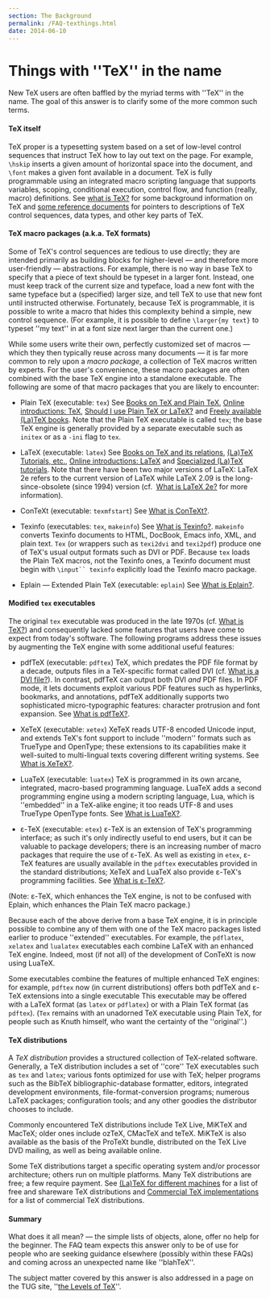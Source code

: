 ```yaml
---
section: The Background
permalink: /FAQ-texthings.html
date: 2014-06-10
---
```


# Things with ''TeX'' in the name

New TeX users are often baffled by the myriad terms with ''TeX''
in the name.  The goal of this answer is to clarify some of the more
common such terms.

#### TeX itself
TeX proper is a typesetting system based on a set of low-level
control sequences that instruct TeX how to lay out text on the
page.  For example, `\hskip` inserts a given amount of horizontal
space into the document, and `\font` makes a given font available
in a document.  TeX is fully programmable using an integrated macro
scripting language that supports variables, scoping, conditional
execution, control flow, and function (really, macro) definitions.
See 
[what is TeX?](FAQ-whatTeX.md) for some background
information on TeX and 
[some reference documents](FAQ-ref-doc.md) for pointers to
descriptions of TeX control sequences, data types, and other key
parts of TeX.

#### TeX macro packages (a.k.a.&nbsp;TeX formats)
Some of TeX's control sequences are tedious to use directly; they are
intended primarily as building blocks for higher-level&nbsp;&mdash; and therefore
more user-friendly&nbsp;&mdash;  abstractions.  For example, there is no way in
base TeX to specify that a piece of text should be typeset in a
larger font.  Instead, one must keep track of the current size and
typeface, load a new font with the same typeface but a (specified)
larger size, and tell TeX to use that new font until instructed
otherwise.  Fortunately, because TeX is programmable, it is
possible to write a macro that hides this complexity behind a simple,
new control sequence.  (For example, it is possible to define
`\larger{my text}` to typeset ''my text'' in
at a font size next larger than the current one.)

While some users write their own, perfectly customized set of
macros&nbsp;&mdash; which they then typically reuse across many documents&nbsp;&mdash; it is
far more common to rely upon a _macro package_, a collection of
TeX macros written by experts.  For the user's convenience, these
macro packages are often combined with the base TeX engine into a
standalone executable.  The following are some of that macro packages
that you are likely to encounter:

  - Plain TeX (executable: `tex`)
  See
  [Books on TeX and Plain TeX](FAQ-tex-books.md),
  [Online introductions: TeX](FAQ-man-tex.md),
  [Should I use Plain TeX or LaTeX?](FAQ-plainvltx.md) and
  [Freely available (La)TeX books](FAQ-ol-books.md).
  Note that the Plain TeX executable is called `tex`; the
  base TeX engine is generally provided by a separate executable
  such as `initex` or as a `-ini` flag to
  `tex`.

  - LaTeX (executable: `latex`)
  See
  [Books on TeX and its relations](FAQ-latex-books.md),
  [(La)TeX Tutorials, etc.](FAQ-tutorialsstar),
  [Online introductions: LaTeX](FAQ-man-latex.md) and
  [Specialized (La)TeX tutorials](FAQ-tutbitslatex.md).
  Note that there have been two major versions of LaTeX: LaTeX 2e
  refers to the current version of LaTeX while LaTeX 2.09 is the
  long-since-obsolete (since 1994) version (cf.&nbsp;
  [What is LaTeX 2e?](FAQ-latex2e.md) for more information).

  - ConTeXt (executable: `texmfstart`)
  See
  [What is ConTeXt?](FAQ-ConTeXt.md).

  - Texinfo (executables: `tex`, `makeinfo`)
  See
  [What is Texinfo?](FAQ-texinfo.md).  `makeinfo`
  converts Texinfo documents to HTML, DocBook, Emacs info,
  XML, and plain text.  `Tex` (or wrappers such as
  `texi2dvi` and `texi2pdf`) produce one of TeX's
  usual output formats such as DVI or PDF.  Because
  `tex` loads the Plain TeX macros, not the Texinfo ones,
  a Texinfo document must begin with
    `\input`` texinfo`
  explicitly load the Texinfo macro package.

  - Eplain&nbsp;&mdash; Extended Plain TeX (executable: `eplain`)
  See
  [What is Eplain?](FAQ-eplain.md).

#### Modified `tex` executables
The original `tex` executable was produced in the late 1970s
(cf.&nbsp;[What is TeX?](FAQ-whatTeX.md)) and consequently
lacked some features that users have come to expect from today's
software.  The following programs address these issues by augmenting
the TeX engine with some additional useful features:

  - pdfTeX (executable: `pdftex`)
  TeX, which predates the PDF file format by a decade,
  outputs files in a TeX-specific format called DVI
  (cf.&nbsp;[What is a DVI file?](FAQ-dvi.md)).  In
  contrast, pdfTeX can output both DVI _and_ PDF
  files.  In PDF mode, it lets documents exploit various
  PDF features such as hyperlinks, bookmarks, and annotations,
  pdfTeX additionally supports two sophisticated micro-typographic
  features: character protrusion and font expansion.  See
  [What is pdfTeX?](FAQ-whatpdftex.md).

  - XeTeX (executable: `xetex`)
  XeTeX reads UTF-8 encoded Unicode input, and extends
  TeX's font support to include ''modern'' formats such as TrueType
  and OpenType; these extensions to its capabilities make it
  well-suited to multi-lingual texts covering different writing
  systems.  See [What is XeTeX?](FAQ-xetex.md).

  - LuaTeX (executable: `luatex`)
  TeX is programmed in its own arcane, integrated, macro-based
  programming language.  LuaTeX adds a second programming engine
  using a modern scripting language, Lua, which is ''embedded'' in a
  TeX-alike engine; it too reads UTF-8 and uses TrueType
  OpenType fonts.  See 
  [What is LuaTeX?](FAQ-luatex.md).

  - &epsilon;-TeX (executable: `etex`)
  &epsilon;-TeX is an extension of TeX's programming interface; as such
  it's only indirectly useful to end users, but it can be valuable to
  package developers; there is an increasing number of macro packages
  that require the use of &epsilon;-TeX.  As well as existing in
  `etex`, &epsilon;-TeX features are usually available in the
  `pdftex` executables provided in the standard
  distributions; XeTeX and LuaTeX also provide &epsilon;-TeX's
  programming facilities.    See 
  [What is &epsilon;-TeX?](FAQ-etex.md).

  (Note: &epsilon;-TeX, which enhances the TeX engine, is not to be
  confused with Eplain, which enhances the Plain TeX macro
  package.)

Because each of the above derive from a base TeX engine, it is in
principle possible to combine any of them with one of the TeX macro
packages listed earlier to produce ''extended'' executables.  For
example, the `pdflatex`, `xelatex` and
`lualatex` executables each combine LaTeX with an enhanced
TeX engine.  Indeed, most (if not all) of the development of
ConTeXt is now using LuaTeX.

Some executables combine the features of multiple enhanced TeX
engines: for example, `pdftex` now (in current distributions)
offers both pdfTeX and &epsilon;-TeX extensions into a single executable
This executable may be offered with a LaTeX format (as
`latex` or `pdflatex`) or with a Plain TeX format
(as `pdftex`).  (`Tex` remains with an unadorned
TeX executable using Plain TeX, for people such as Knuth himself,
who want the certainty of the ''original''.)

#### TeX distributions
A _TeX distribution_ provides a structured collection of
TeX-related software.  Generally, a TeX distribution includes a
set of ''core'' TeX executables such as `tex` and
`latex`; various fonts optimized for use with TeX; helper
programs such as the BibTeX bibliographic-database formatter,
editors, integrated development environments, file-format-conversion
programs; numerous LaTeX packages; configuration tools; and any
other goodies the distributor chooses to include.

Commonly encountered TeX distributions include TeX&nbsp;Live,
MiKTeX and MacTeX; older ones include ozTeX,
CMacTeX and teTeX.  MiKTeX is also available as the
basis of the ProTeXt bundle, distributed on the TeX&nbsp;Live
DVD mailing, as well as being available online.

Some TeX distributions target a specific operating system and/or
processor architecture; others run on multiple platforms.  Many TeX
distributions are free; a few require payment.  See 
[(La)TeX for different machines](FAQ-TeXsystems.md) for a
list of free and shareware TeX distributions and 
[Commercial TeX implementations](FAQ-commercial.md) for a
list of commercial TeX distributions.

#### Summary
What does it all mean?&nbsp;&mdash; the simple lists of objects, alone, offer
no help for the beginner.  The FAQ team expects this answer
only to be of use for people who are seeking guidance elsewhere
(possibly within these FAQs) and coming across an unexpected
name like ''blahTeX''.

The subject matter covered by this answer is also addressed in a page
on the TUG site, 
''[the Levels of TeX](http://tug.org/levels.html)''.

